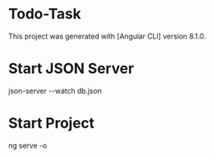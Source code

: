 # Todo-Task

This project was generated with [Angular CLI] version 8.1.0.

# Start JSON Server

json-server --watch db.json


# Start Project

ng serve -o

